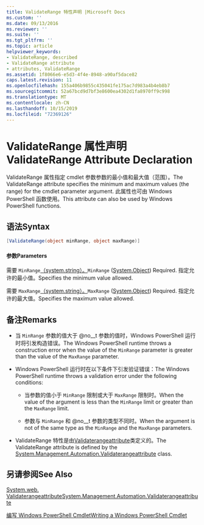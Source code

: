 ```yaml
---
title: ValidateRange 特性声明 |Microsoft Docs
ms.custom: ''
ms.date: 09/13/2016
ms.reviewer: ''
ms.suite: ''
ms.tgt_pltfrm: ''
ms.topic: article
helpviewer_keywords:
- ValidateRange, described
- ValidateRange attribute
- attributes, ValidateRange
ms.assetid: 1f8066e6-e5d3-4f4e-8948-a90af5dace82
caps.latest.revision: 11
ms.openlocfilehash: 155a406b9855c435041fe175ac7d983a4b4eb8b7
ms.sourcegitcommit: 52a67bcd9d7bf3e8600ea4302d1fa8970ff9c998
ms.translationtype: MT
ms.contentlocale: zh-CN
ms.lasthandoff: 10/15/2019
ms.locfileid: "72369126"
---
```

# <a name="validaterange-attribute-declaration"></a><span data-ttu-id="c20de-102">ValidateRange 属性声明</span><span class="sxs-lookup"><span data-stu-id="c20de-102">ValidateRange Attribute Declaration</span></span>

<span data-ttu-id="c20de-103">ValidateRange 属性指定 cmdlet 参数参数的最小值和最大值（范围）。</span><span class="sxs-lookup"><span data-stu-id="c20de-103">The ValidateRange attribute specifies the minimum and maximum values (the range) for the cmdlet parameter argument.</span></span> <span data-ttu-id="c20de-104">此属性也可由 Windows PowerShell 函数使用。</span><span class="sxs-lookup"><span data-stu-id="c20de-104">This attribute can also be used by Windows PowerShell functions.</span></span>

## <a name="syntax"></a><span data-ttu-id="c20de-105">语法</span><span class="sxs-lookup"><span data-stu-id="c20de-105">Syntax</span></span>

```csharp
[ValidateRange(object minRange, object maxRange)]
```

#### <a name="parameters"></a><span data-ttu-id="c20de-106">参数</span><span class="sxs-lookup"><span data-stu-id="c20de-106">Parameters</span></span>

<span data-ttu-id="c20de-107">需要 `MinRange`[（system.string）。](/dotnet/api/system.object)</span><span class="sxs-lookup"><span data-stu-id="c20de-107">`MinRange` ([System.Object](/dotnet/api/system.object)) Required.</span></span> <span data-ttu-id="c20de-108">指定允许的最小值。</span><span class="sxs-lookup"><span data-stu-id="c20de-108">Specifies the minimum value allowed.</span></span>

<span data-ttu-id="c20de-109">需要 `MaxRange`[（system.string）。](/dotnet/api/system.object)</span><span class="sxs-lookup"><span data-stu-id="c20de-109">`MaxRange` ([System.Object](/dotnet/api/system.object)) Required.</span></span> <span data-ttu-id="c20de-110">指定允许的最大值。</span><span class="sxs-lookup"><span data-stu-id="c20de-110">Specifies the maximum value allowed.</span></span>

## <a name="remarks"></a><span data-ttu-id="c20de-111">备注</span><span class="sxs-lookup"><span data-stu-id="c20de-111">Remarks</span></span>

- <span data-ttu-id="c20de-112">当 `MinRange` 参数的值大于 @no__t 参数的值时，Windows PowerShell 运行时将引发构造错误。</span><span class="sxs-lookup"><span data-stu-id="c20de-112">The Windows PowerShell runtime throws a construction error when the value of the `MinRange` parameter is greater than the value of the `MaxRange` parameter.</span></span>

- <span data-ttu-id="c20de-113">Windows PowerShell 运行时在以下条件下引发验证错误：</span><span class="sxs-lookup"><span data-stu-id="c20de-113">The Windows PowerShell runtime throws a validation error under the following conditions:</span></span>

    - <span data-ttu-id="c20de-114">当参数的值小于 `MinRange` 限制或大于 `MaxRange` 限制时。</span><span class="sxs-lookup"><span data-stu-id="c20de-114">When the value of the argument is less than the `MinRange` limit or greater than the `MaxRange` limit.</span></span>

    - <span data-ttu-id="c20de-115">参数与 `MinRange` 和 @no__t 参数的类型不同时。</span><span class="sxs-lookup"><span data-stu-id="c20de-115">When the argument is not of the same type as the `MinRange` and the `MaxRange` parameters.</span></span>

- <span data-ttu-id="c20de-116">ValidateRange 特性是由[Validaterangeattribute](/dotnet/api/System.Management.Automation.ValidateRangeAttribute)类定义的。</span><span class="sxs-lookup"><span data-stu-id="c20de-116">The ValidateRange attribute is defined by the [System.Management.Automation.Validaterangeattribute](/dotnet/api/System.Management.Automation.ValidateRangeAttribute) class.</span></span>

## <a name="see-also"></a><span data-ttu-id="c20de-117">另请参阅</span><span class="sxs-lookup"><span data-stu-id="c20de-117">See Also</span></span>

[<span data-ttu-id="c20de-118">System.web. Validaterangeattribute</span><span class="sxs-lookup"><span data-stu-id="c20de-118">System.Management.Automation.Validaterangeattribute</span></span>](/dotnet/api/System.Management.Automation.ValidateRangeAttribute)

[<span data-ttu-id="c20de-119">编写 Windows PowerShell Cmdlet</span><span class="sxs-lookup"><span data-stu-id="c20de-119">Writing a Windows PowerShell Cmdlet</span></span>](./writing-a-windows-powershell-cmdlet.md)
